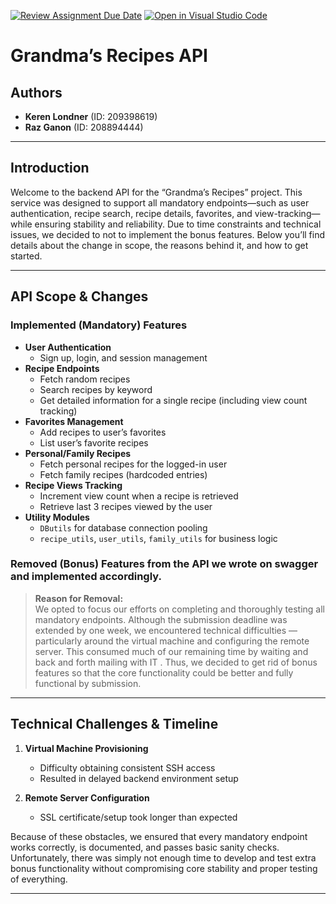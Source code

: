 [![Review Assignment Due Date](https://classroom.github.com/assets/deadline-readme-button-22041afd0340ce965d47ae6ef1cefeee28c7c493a6346c4f15d667ab976d596c.svg)](https://classroom.github.com/a/WkLPf7o5)
[![Open in Visual Studio Code](https://classroom.github.com/assets/open-in-vscode-718a45dd9cf7e7f842a935f5ebbe5719a5e09af4491e668f4dbf3b35d5cca122.svg)](https://classroom.github.com/online_ide?assignment_repo_id=11168133&assignment_repo_type=AssignmentRepo)

# Grandma’s Recipes API

## Authors
- **Keren Londner** (ID: 209398619)  
- **Raz Ganon** (ID: 208894444)  

---

## Introduction
Welcome to the backend API for the “Grandma’s Recipes” project. This service was designed to support all mandatory endpoints—such as user authentication, recipe search, recipe details, favorites, and view-tracking—while ensuring stability and reliability. Due to time constraints and technical issues, we decided to not to implement the bonus features. Below you’ll find details about the change in scope, the reasons behind it, and how to get started.

---

## API Scope & Changes

### Implemented (Mandatory) Features
- **User Authentication**  
  - Sign up, login, and session management
- **Recipe Endpoints**  
  - Fetch random recipes  
  - Search recipes by keyword  
  - Get detailed information for a single recipe (including view count tracking)
- **Favorites Management**  
  - Add recipes to user’s favorites  
  - List user’s favorite recipes
- **Personal/Family Recipes**  
  - Fetch personal recipes for the logged-in user  
  - Fetch family recipes (hardcoded entries)
- **Recipe Views Tracking**  
  - Increment view count when a recipe is retrieved  
  - Retrieve last 3 recipes viewed by the user
- **Utility Modules**  
  - `DButils` for database connection pooling  
  - `recipe_utils`, `user_utils`, `family_utils` for business logic  

### Removed (Bonus) Features from the API we wrote on swagger and implemented accordingly.

> **Reason for Removal:**  
> We opted to focus our efforts on completing and thoroughly testing all mandatory endpoints.
> Although the submission deadline was extended by one week, we encountered technical difficulties — particularly around the virtual machine and configuring the remote server.
> This consumed much of our remaining time by waiting and back and forth mailing with IT
> . Thus, we decided to get rid of bonus features so that the core functionality could be better and fully functional by submission.

---

## Technical Challenges & Timeline
1. **Virtual Machine Provisioning**  
   - Difficulty obtaining consistent SSH access  
   - Resulted in delayed backend environment setup

2. **Remote Server Configuration**  
   - SSL certificate/setup took longer than expected  

Because of these obstacles, we ensured that every mandatory endpoint works correctly, is documented, and passes basic sanity checks. Unfortunately, there was simply not enough time to develop and test extra bonus functionality without compromising core stability and proper testing of everything.

---


